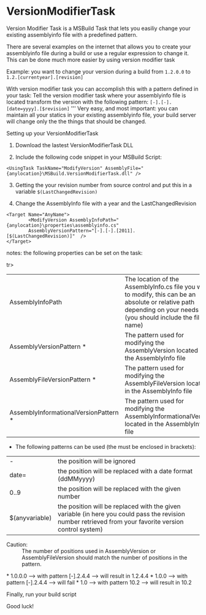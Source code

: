 VersionModifierTask
===================

Version Modifier Task is a MSBuild Task that lets you easiliy change your existing assemblyinfo file with a predefined pattern.

There are several examples on the internet that allows you to create your assemblyinfo file during a build or use a regular expression to change it. 
This can be done much more easier by using version modifier task


Example:
you want to change your version during a build from ```1.2.0.0``` to ```1.2.[currentyear].[revision]```

With version modifier task you can accomplish this with a pattern defined in your task:
Tell the version modifier task where your assemblyinfo file is located
transform the version with the following pattern: ```[-].[-].[date=yyyy].[$revision]```
'''
Very easy, and most important: you can maintain all your statics in your existing assemblyinfo file, 
your build server will change only the the things that should be changed.

Setting up your VersionModifierTask


1. Download the lastest VersionModifierTask DLL

2. Include the following code snippet in your MSBuild Script:
```
<UsingTask TaskName="ModifyVersion" AssemblyFile="{anylocation}\MSBuild.VersionModifierTask.dll" />
```       
3. Getting the your revision number from source control and put this in a variable ```$(LastChangedRevision)```
	
4. Change the AssemblyInfo file with a year and the LastChangedRevision
```    
<Target Name="AnyName">
        <ModifyVersion AssemblyInfoPath="{anylocation}\properties\assemblyinfo.cs"
        AssemblyVersionPattern="[-].[-].[2011].[$(LastChangedRevision)]"  />
</Target>
```
notes:
the following properties can be set on the task:

<table>
  <tr>
    <td>AssemblyInfoPath</td>
    <td>The location of the AssemblyInfo.cs file you want to modify, this can be an absolute or relative 
    path depending on your needs (you should include the file name)</td>
  </tr>
  <tr>
    <td>AssemblyVersionPattern *</td>
    <td>The pattern used for modifying the AssemblyVersion located in the AssemblyInfo file</td>
  </tr>
  <tr>
    <td>AssemblyFileVersionPattern *</td>
    <td>The pattern used for modifying the AssemblyFileVersion located in the AssemblyInfo file</td>
  </tr>
  tr>
    <td>AssemblyInformationalVersionPattern *</td>
    <td>The pattern used for modifying the AssemblyInformationalVersion located in the AssemblyInfo file</td>
  </tr>
</table>


* The following patterns can be used (the must be enclosed in brackets):

<table>
  <tr>
    <td>-</td>
    <td>the position will be ignored</td>
  </tr>
  <tr>
    <td>date=</td>
    <td>the position will be replaced with a date format (ddMMyyyy)</td>
  </tr>
  <tr>
    <td>0..9</td>
    <td>the position will be replaced with the given number</td>
  </tr>
  <tr>
    <td>$(anyvariable)</td>
    <td>the position will be replaced with the given variable (in here you could pass the revision number retrieved from your favorite version control system)</td>
  </tr>
</table>

<dl>
  <dt>Caution:</dt>
  <dd>The number of positions used in AssemblyVersion or AssemblyFileVersion should match the number of positions in the pattern.</dd>
</dl>
* 1.0.0.0 --> with pattern [-].2.4.4 --> will result in 1.2.4.4
* 1.0.0 --> with pattern [-].2.4.4 --> will fail
* 1.0 --> with pattern 10.2 --> will result in 10.2


Finally, run your build script

Good luck!
